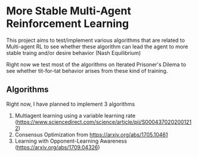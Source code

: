 # More Stable Multi-Agent Reinforcement Learning
This project aims to test/implement various algorithms that are related to Multi-agent RL to see whether these algorithm can lead the agent to more stable traing and/or desire behavior (Nash Equilibrium) 

Right now we test most of the algorithms on Iterated Prisoner's Dilema to see whether tit-for-tat behavior arises from these kind of training. 

## Algorithms 
Right now, I have planned to implement 3 algorithms 
1. Multiagent learning using a variable learning rate (https://www.sciencedirect.com/science/article/pii/S0004370202001212) 
2. Consensus Optimization from https://arxiv.org/abs/1705.10461
3. Learning with Opponent-Learning Awareness (https://arxiv.org/abs/1709.04326)



